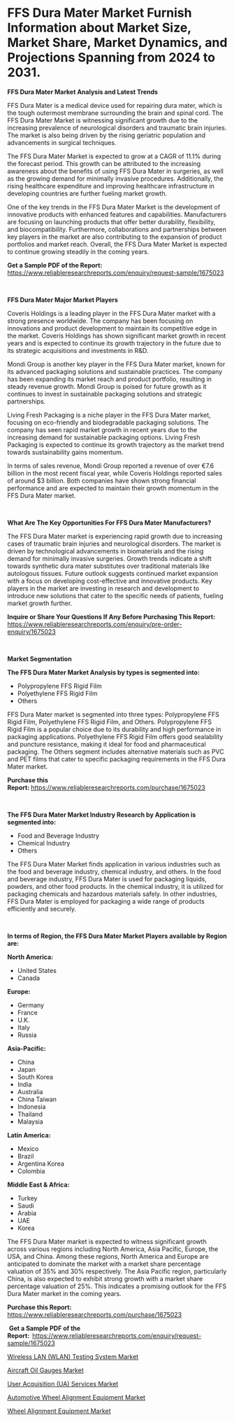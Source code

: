 <p><h1>FFS Dura Mater Market Furnish Information about Market Size, Market Share, Market Dynamics, and Projections Spanning from 2024 to 2031.</h1></p><p><strong>FFS Dura Mater Market Analysis and Latest Trends</strong></p>
<p><p>FFS Dura Mater is a medical device used for repairing dura mater, which is the tough outermost membrane surrounding the brain and spinal cord. The FFS Dura Mater Market is witnessing significant growth due to the increasing prevalence of neurological disorders and traumatic brain injuries. The market is also being driven by the rising geriatric population and advancements in surgical techniques.</p><p>The FFS Dura Mater Market is expected to grow at a CAGR of 11.1% during the forecast period. This growth can be attributed to the increasing awareness about the benefits of using FFS Dura Mater in surgeries, as well as the growing demand for minimally invasive procedures. Additionally, the rising healthcare expenditure and improving healthcare infrastructure in developing countries are further fueling market growth.</p><p>One of the key trends in the FFS Dura Mater Market is the development of innovative products with enhanced features and capabilities. Manufacturers are focusing on launching products that offer better durability, flexibility, and biocompatibility. Furthermore, collaborations and partnerships between key players in the market are also contributing to the expansion of product portfolios and market reach. Overall, the FFS Dura Mater Market is expected to continue growing steadily in the coming years.</p></p>
<p><strong>Get a Sample PDF of the Report:&nbsp;</strong> <a href="https://www.reliableresearchreports.com/enquiry/request-sample/1675023">https://www.reliableresearchreports.com/enquiry/request-sample/1675023</a></p>
<p>&nbsp;</p>
<p><strong>FFS Dura Mater Major Market Players</strong></p>
<p><p>Coveris Holdings is a leading player in the FFS Dura Mater market with a strong presence worldwide. The company has been focusing on innovations and product development to maintain its competitive edge in the market. Coveris Holdings has shown significant market growth in recent years and is expected to continue its growth trajectory in the future due to its strategic acquisitions and investments in R&D.</p><p>Mondi Group is another key player in the FFS Dura Mater market, known for its advanced packaging solutions and sustainable practices. The company has been expanding its market reach and product portfolio, resulting in steady revenue growth. Mondi Group is poised for future growth as it continues to invest in sustainable packaging solutions and strategic partnerships.</p><p>Living Fresh Packaging is a niche player in the FFS Dura Mater market, focusing on eco-friendly and biodegradable packaging solutions. The company has seen rapid market growth in recent years due to the increasing demand for sustainable packaging options. Living Fresh Packaging is expected to continue its growth trajectory as the market trend towards sustainability gains momentum.</p><p>In terms of sales revenue, Mondi Group reported a revenue of over €7.6 billion in the most recent fiscal year, while Coveris Holdings reported sales of around $3 billion. Both companies have shown strong financial performance and are expected to maintain their growth momentum in the FFS Dura Mater market.</p></p>
<p>&nbsp;</p>
<p><strong>What Are The Key Opportunities For FFS Dura Mater Manufacturers?</strong></p>
<p><p>The FFS Dura Mater market is experiencing rapid growth due to increasing cases of traumatic brain injuries and neurological disorders. The market is driven by technological advancements in biomaterials and the rising demand for minimally invasive surgeries. Growth trends indicate a shift towards synthetic dura mater substitutes over traditional materials like autologous tissues. Future outlook suggests continued market expansion with a focus on developing cost-effective and innovative products. Key players in the market are investing in research and development to introduce new solutions that cater to the specific needs of patients, fueling market growth further.</p></p>
<p><strong>Inquire or Share Your Questions If Any Before Purchasing This Report:</strong> <a href="https://www.reliableresearchreports.com/enquiry/pre-order-enquiry/1675023">https://www.reliableresearchreports.com/enquiry/pre-order-enquiry/1675023</a></p>
<p>&nbsp;</p>
<p><strong>Market Segmentation</strong></p>
<p><strong>The FFS Dura Mater Market Analysis by types is segmented into:</strong></p>
<p><ul><li>Polypropylene FFS Rigid Film</li><li>Polyethylene FFS Rigid Film</li><li>Others</li></ul></p>
<p><p>FFS Dura Mater market is segmented into three types: Polypropylene FFS Rigid Film, Polyethylene FFS Rigid Film, and Others. Polypropylene FFS Rigid Film is a popular choice due to its durability and high performance in packaging applications. Polyethylene FFS Rigid Film offers good sealability and puncture resistance, making it ideal for food and pharmaceutical packaging. The Others segment includes alternative materials such as PVC and PET films that cater to specific packaging requirements in the FFS Dura Mater market.</p></p>
<p><strong>Purchase this Report:&nbsp;</strong><a href="https://www.reliableresearchreports.com/purchase/1675023">https://www.reliableresearchreports.com/purchase/1675023</a></p>
<p>&nbsp;</p>
<p><strong>The FFS Dura Mater Market Industry Research by Application is segmented into:</strong></p>
<p><ul><li>Food and Beverage Industry</li><li>Chemical Industry</li><li>Others</li></ul></p>
<p><p>The FFS Dura Mater Market finds application in various industries such as the food and beverage industry, chemical industry, and others. In the food and beverage industry, FFS Dura Mater is used for packaging liquids, powders, and other food products. In the chemical industry, it is utilized for packaging chemicals and hazardous materials safely. In other industries, FFS Dura Mater is employed for packaging a wide range of products efficiently and securely.</p></p>
<p>&nbsp;</p>
<p><strong>In terms of Region, the FFS Dura Mater Market Players available by Region are:</strong></p>
<p>
    <p> <strong> North America: </strong>
        <ul>
            <li>United States</li>
            <li>Canada</li>
        </ul>
        </p> 
    <p> <strong> Europe: </strong>
        <ul>
            <li>Germany</li>
            <li>France</li>
            <li>U.K.</li>
            <li>Italy</li>
            <li>Russia</li>
        </ul>
        </p> 
    <p> <strong> Asia-Pacific: </strong>
        <ul>
            <li>China</li>
            <li>Japan</li>
            <li>South Korea</li>
            <li>India</li>
            <li>Australia</li>
            <li>China Taiwan</li>
            <li>Indonesia</li>
            <li>Thailand</li>
            <li>Malaysia</li>
        </ul>
        </p> 
    <p> <strong> Latin America: </strong>
        <ul>
            <li>Mexico</li>
            <li>Brazil</li>
            <li>Argentina Korea</li>
            <li>Colombia</li>
        </ul>
        </p> 
    <p> <strong> Middle East & Africa: </strong>
        <ul>
            <li>Turkey</li>
            <li>Saudi</li>
            <li>Arabia</li>
            <li>UAE</li>
            <li>Korea</li>
        </ul>
    </p>
    </p>
<p><p>The FFS Dura Mater market is expected to witness significant growth across various regions including North America, Asia Pacific, Europe, the USA, and China. Among these regions, North America and Europe are anticipated to dominate the market with a market share percentage valuation of 35% and 30% respectively. The Asia Pacific region, particularly China, is also expected to exhibit strong growth with a market share percentage valuation of 25%. This indicates a promising outlook for the FFS Dura Mater market in the coming years.</p></p>
<p><strong>Purchase this Report: </strong><a href="https://www.reliableresearchreports.com/purchase/1675023">https://www.reliableresearchreports.com/purchase/1675023</a></p>
<p>&nbsp;<strong>Get a Sample PDF of the Report:&nbsp;&nbsp;</strong><a href="https://www.reliableresearchreports.com/enquiry/request-sample/1675023">https://www.reliableresearchreports.com/enquiry/request-sample/1675023</a></p>
<p><strong></strong></p>
<p><p><a href="https://medium.com/@juliepayne1928/decoding-wireless-lan-wlan-testing-system-market-metrics-market-share-trends-and-growth-49c1c59645b6">Wireless LAN (WLAN) Testing System Market</a></p><p><a href="https://issuu.com/reportprime-2/docs/aircraft-oil-gauges-market-size-2030.pptx">Aircraft Oil Gauges Market</a></p><p><a href="https://medium.com/@juliepayne1928/user-acquisition-ua-services-market-size-reveals-the-best-marketing-channels-in-global-industry-cf3d7d4dfe5b">User Acquisition (UA) Services Market</a></p><p><a href="https://github.com/Krish2023na/Market-Research-Report-List-3/blob/main/automotive-wheel-alignment-equipment-market.md">Automotive Wheel Alignment Equipment Market</a></p><p><a href="https://github.com/bmorecock/Market-Research-Report-List-2/blob/main/wheel-alignment-equipment-market.md">Wheel Alignment Equipment Market</a></p></p>